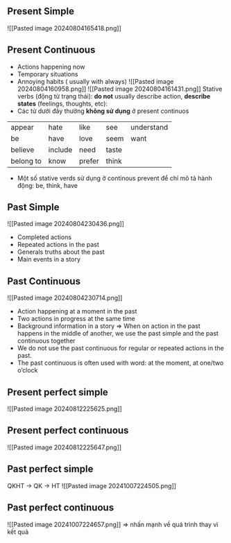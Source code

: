 ## Present Simple
![[Pasted image 20240804165418.png]]
## Present Continuous

- Actions happening now
- Temporary situations
- Annoying habits ( usually with always)
![[Pasted image 20240804160958.png]]
![[Pasted image 20240804161431.png]]
Stative verbs (động từ trạng thái): **do not** usually describe action, **describe states** (feelings, thoughts, etc): 
- Các từ dưới đây thường **không sử dụng** ở present continuos

|           |         |        |       |            |
| --------- | ------- | ------ | ----- | ---------- |
| appear    | hate    | like   | see   | understand |
| be        | have    | love   | seem  | want       |
| believe   | include | need   | taste |            |
| belong to | know    | prefer | think |            |
- Một số stative verds sử dụng ở continous prevent để chỉ mô tả hành động: be, think, have
## Past Simple
![[Pasted image 20240804230436.png]]
- Completed actions
- Repeated actions in the past
- Generals truths about the past
- Main events in a story
## Past Continuous
![[Pasted image 20240804230714.png]]
- Action happening at a moment in the past
- Two actions in progress at the same time
- Background information in a story
=> When on action in the past happens in the middle of another, we use the past simple and the past continuous together
- We do not use the past continuous for regular or repeated actions in the past.
- The past continuous is often used with word: at the moment, at one/two o’clock
## Present perfect simple
![[Pasted image 20240812225625.png]]

## Present perfect continuous
![[Pasted image 20240812225647.png]]
## Past perfect simple
QKHT -> QK -> HT
![[Pasted image 20241007224505.png]]
## Past perfect continuous
![[Pasted image 20241007224657.png]]
=> nhấn mạnh về quá trình thay vì kết quả